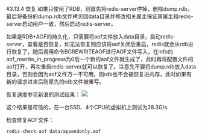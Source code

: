 #3.13.4	恢复
如果只使用了RDB，则首先将redis-server停掉，删除dump.rdb，最后将备份的dump.rdb文件拷贝回data目录并修改相关属主保证其属主和redis-server启动用户一致，然后启动redis-server。

如果是RDB+AOF的持久化，只需要将aof文件放入data目录，启动redis-server，查看是否恢复，如无法恢复则应该将aof关闭后重启，redis就会从rdb进行恢复了，随后调用命令BGREWRITEAOF进行AOF文件写入，在info的aof_rewrite_in_progress为0后一个新的aof文件就生成了，此时再将配置文件的aof打开，再次重启redis-server就可以恢复了。注意先不要将dump.rdb放入data目录，否则会因为aof文件万一不可用，则rdb也不会被恢复进内存，此时如果有新的请求进来后则原先的rdb文件被重写。

恢复速度参见新浪的测试结果：
![](https://raw.githubusercontent.com/gnuhpc/All-About-Redis/master/Operation/persistence-backup/recovery.png)

这个结果是可信的，在一台SSD、4个CPU的虚拟机上测试为28.3G/s.


检查修复AOF文件：

	redis-check-aof data/appendonly.aof

